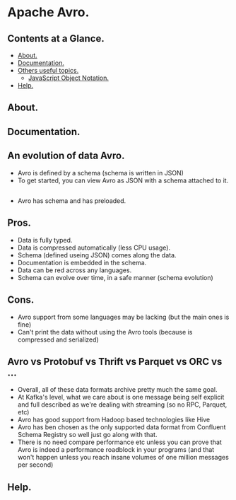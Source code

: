 # Apache Avro.





## Contents at a Glance.
* [About.](#about)
* [Documentation.](#documentation)
* [Others useful topics.]()
  * [JavaScript Object Notation.](https://github.com/descriptions-of-it-technologies/json)
* [Help.](#help)





## About.





## Documentation.





## An evolution of data Avro.
* Avro is defined by a schema (schema is written in JSON)
* To get started, you can view Avro as JSON with a schema attached to it.





## 
* Avro has schema and has preloaded.




## Pros.
* Data is fully typed. 
* Data is compressed automatically (less CPU usage).
* Schema (defined useing JSON) comes along the data.
* Documentation is embedded in the schema.
* Data can be red across any languages.
* Schema can evolve over time, in a safe manner (schema evolution)





## Cons.
* Avro support from some languages may be lacking (but the main ones is fine)
* Can't print the data without using the Avro tools (because is compressed and serialized)





## Avro vs Protobuf vs Thrift vs Parquet vs ORC vs ...
* Overall, all of these data formats archive pretty much the same goal.
* At Kafka's level, what we care about is one message being self explicit and full described as we're dealing with streaming (so no RPC, Parquet, etc)
* Avro has good support from Hadoop based technologies like Hive
* Avro has ben chosen as the only supported data format from Confluent Schema Registry so well just go along with that.
* There is no need compare performance etc unless you can prove that Avro is indeed a performance roadblock in your programs
  (and that won't happen unless you reach insane volumes of one million messages per second)




## Help.
